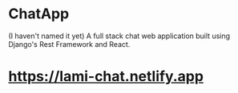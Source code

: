 # ChatApp
(I haven't named it yet)
A full stack chat web application built using Django's Rest Framework and React.
# https://lami-chat.netlify.app
